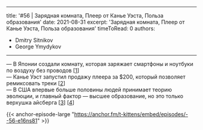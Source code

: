 
---
title: '#56 | Зарядная комната, Плеер от Канье Уэста, Польза образования'
date: 2021-08-31
excerpt: 'Зарядная комната, Плеер от Канье Уэста, Польза образования'
timeToRead: 0
authors:
  - Dmitry Sitnikov
  - George Ymydykov
---

— В Японии создали комнату, которая заряжает смартфоны и ноутбуки по воздуху без проводов [[1](https://www.nature.com/articles/s41928-021-00636-3)]<br/>
— Канье Уэст запустил продажу плеера за $200, который позволяет ремиксовать треки [[2](https://techcrunch.com/2021/08/25/kanye-wants-to-sell-you-a-200-music-gadget/)]<br/>
— В США впервые больше половины людей принимает теорию эволюции, и главный фактор — высшее образование, но это только верхушка айсберга [[3](https://www.sciencealert.com/more-americans-are-finally-coming-around-to-the-idea-that-life-really-does-evolve)] [[4](https://www.pewresearch.org/science/2020/12/10/biotechnology-research-viewed-with-caution-globally-but-most-support-gene-editing-for-babies-to-treat-disease/)]

{{< anchor-episode-large "https://anchor.fm/t-kittens/embed/episodes/--56-e16ns81" >}}
